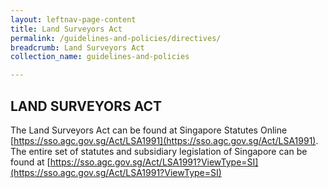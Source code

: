 ```yaml
---
layout: leftnav-page-content
title: Land Surveyors Act
permalink: /guidelines-and-policies/directives/
breadcrumb: Land Surveyors Act
collection_name: guidelines-and-policies

---
```


LAND SURVEYORS ACT
---

The Land Surveyors Act can be found at Singapore Statutes Online [https://sso.agc.gov.sg/Act/LSA1991](https://sso.agc.gov.sg/Act/LSA1991). The entire set of statutes and subsidiary legislation of Singapore can be found at [https://sso.agc.gov.sg/Act/LSA1991?ViewType=SI](https://sso.agc.gov.sg/Act/LSA1991?ViewType=SI)
